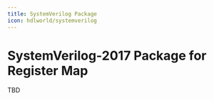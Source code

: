 ```yaml
---
title: SystemVerilog Package
icon: hdlworld/systemverilog
---
```


# SystemVerilog-2017 Package for Register Map

TBD

